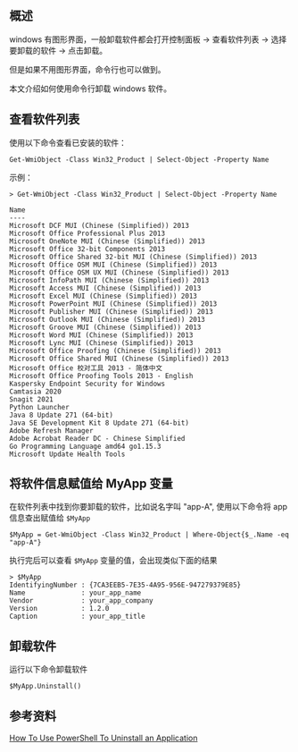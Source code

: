 [//title]: (windows下用命令行卸载软件)
[//englishtitle]: (windows-unistall-software-by-cmd)
[//category]: (windows)
[//tags]: (windows,命令行,cmd,卸载软件)
[//createtime]: (2020-11-02)
[//updatetime]: (2020-11-03)

## 概述

windows 有图形界面，一般卸载软件都会打开控制面板 -> 查看软件列表 -> 选择要卸载的软件 -> 点击卸载。

但是如果不用图形界面，命令行也可以做到。

本文介绍如何使用命令行卸载 windows 软件。

## 查看软件列表

使用以下命令查看已安装的软件：

```text
Get-WmiObject -Class Win32_Product | Select-Object -Property Name
```

示例：

```text
> Get-WmiObject -Class Win32_Product | Select-Object -Property Name

Name
----
Microsoft DCF MUI (Chinese (Simplified)) 2013
Microsoft Office Professional Plus 2013
Microsoft OneNote MUI (Chinese (Simplified)) 2013
Microsoft Office 32-bit Components 2013
Microsoft Office Shared 32-bit MUI (Chinese (Simplified)) 2013
Microsoft Office OSM MUI (Chinese (Simplified)) 2013
Microsoft Office OSM UX MUI (Chinese (Simplified)) 2013
Microsoft InfoPath MUI (Chinese (Simplified)) 2013
Microsoft Access MUI (Chinese (Simplified)) 2013
Microsoft Excel MUI (Chinese (Simplified)) 2013
Microsoft PowerPoint MUI (Chinese (Simplified)) 2013
Microsoft Publisher MUI (Chinese (Simplified)) 2013
Microsoft Outlook MUI (Chinese (Simplified)) 2013
Microsoft Groove MUI (Chinese (Simplified)) 2013
Microsoft Word MUI (Chinese (Simplified)) 2013
Microsoft Lync MUI (Chinese (Simplified)) 2013
Microsoft Office Proofing (Chinese (Simplified)) 2013
Microsoft Office Shared MUI (Chinese (Simplified)) 2013
Microsoft Office 校对工具 2013 - 简体中文
Microsoft Office Proofing Tools 2013 - English
Kaspersky Endpoint Security for Windows
Camtasia 2020
Snagit 2021
Python Launcher
Java 8 Update 271 (64-bit)
Java SE Development Kit 8 Update 271 (64-bit)
Adobe Refresh Manager
Adobe Acrobat Reader DC - Chinese Simplified
Go Programming Language amd64 go1.15.3
Microsoft Update Health Tools
```

## 将软件信息赋值给 MyApp 变量

在软件列表中找到你要卸载的软件，比如说名字叫 "app-A", 使用以下命令将 app 信息查出赋值给 `$MyApp`

```text
$MyApp = Get-WmiObject -Class Win32_Product | Where-Object{$_.Name -eq "app-A"}
```

执行完后可以查看 `$MyApp` 变量的值，会出现类似下面的结果

```text
> $MyApp
IdentifyingNumber : {7CA3EEB5-7E35-4A95-956E-947279379E85}
Name              : your_app_name
Vendor            : your_app_company
Version           : 1.2.0
Caption           : your_app_title
```

## 卸载软件

运行以下命令卸载软件

```text
$MyApp.Uninstall()
```

## 参考资料

[How To Use PowerShell To Uninstall an Application](https://redmondmag.com/articles/2019/08/27/powershell-to-uninstall-an-application.aspx)
